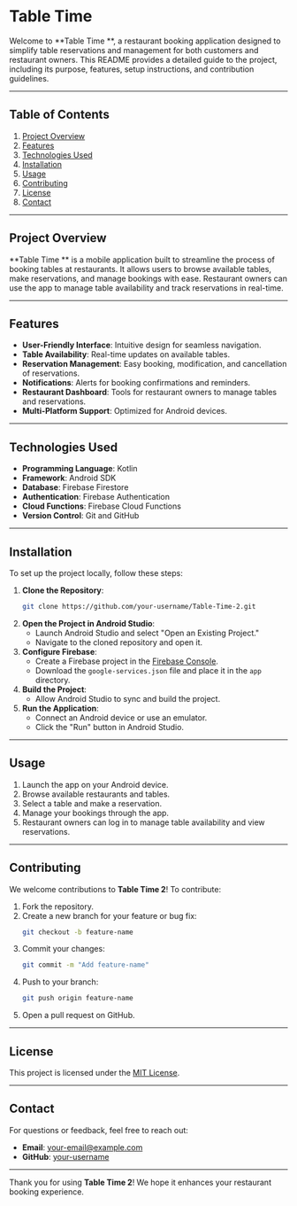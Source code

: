 # Table Time 

Welcome to **Table Time **, a restaurant booking application designed to simplify table reservations and management for both customers and restaurant owners. This README provides a detailed guide to the project, including its purpose, features, setup instructions, and contribution guidelines.

---

## Table of Contents
1. [Project Overview](#project-overview)
2. [Features](#features)
3. [Technologies Used](#technologies-used)
4. [Installation](#installation)
5. [Usage](#usage)
6. [Contributing](#contributing)
7. [License](#license)
8. [Contact](#contact)

---

## Project Overview

**Table Time ** is a mobile application built to streamline the process of booking tables at restaurants. It allows users to browse available tables, make reservations, and manage bookings with ease. Restaurant owners can use the app to manage table availability and track reservations in real-time.

---

## Features

- **User-Friendly Interface**: Intuitive design for seamless navigation.
- **Table Availability**: Real-time updates on available tables.
- **Reservation Management**: Easy booking, modification, and cancellation of reservations.
- **Notifications**: Alerts for booking confirmations and reminders.
- **Restaurant Dashboard**: Tools for restaurant owners to manage tables and reservations.
- **Multi-Platform Support**: Optimized for Android devices.

---

## Technologies Used

- **Programming Language**: Kotlin
- **Framework**: Android SDK
- **Database**: Firebase Firestore
- **Authentication**: Firebase Authentication
- **Cloud Functions**: Firebase Cloud Functions
- **Version Control**: Git and GitHub

---

## Installation

To set up the project locally, follow these steps:

1. **Clone the Repository**:
    ```bash
    git clone https://github.com/your-username/Table-Time-2.git
    ```
2. **Open the Project in Android Studio**:
    - Launch Android Studio and select "Open an Existing Project."
    - Navigate to the cloned repository and open it.
3. **Configure Firebase**:
    - Create a Firebase project in the [Firebase Console](https://console.firebase.google.com/).
    - Download the `google-services.json` file and place it in the `app` directory.
4. **Build the Project**:
    - Allow Android Studio to sync and build the project.
5. **Run the Application**:
    - Connect an Android device or use an emulator.
    - Click the "Run" button in Android Studio.

---

## Usage

1. Launch the app on your Android device.
2. Browse available restaurants and tables.
3. Select a table and make a reservation.
4. Manage your bookings through the app.
5. Restaurant owners can log in to manage table availability and view reservations.

---

## Contributing

We welcome contributions to **Table Time 2**! To contribute:

1. Fork the repository.
2. Create a new branch for your feature or bug fix:
    ```bash
    git checkout -b feature-name
    ```
3. Commit your changes:
    ```bash
    git commit -m "Add feature-name"
    ```
4. Push to your branch:
    ```bash
    git push origin feature-name
    ```
5. Open a pull request on GitHub.

---

## License

This project is licensed under the [MIT License](LICENSE).

---

## Contact

For questions or feedback, feel free to reach out:

- **Email**: your-email@example.com
- **GitHub**: [your-username](https://github.com/your-username)

---

Thank you for using **Table Time 2**! We hope it enhances your restaurant booking experience.
